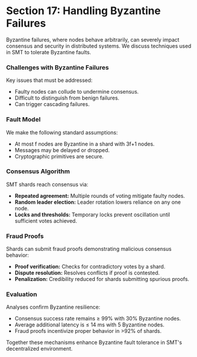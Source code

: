 # Section 17: Handling Byzantine Failures



Byzantine failures, where nodes behave arbitrarily, can severely impact consensus and security in distributed systems. We discuss techniques used in SMT to tolerate Byzantine faults.

### Challenges with Byzantine Failures

Key issues that must be addressed:

* Faulty nodes can collude to undermine consensus.
* Difficult to distinguish from benign failures.
* Can trigger cascading failures.

### Fault Model

We make the following standard assumptions:

* At most f nodes are Byzantine in a shard with 3f+1 nodes.
* Messages may be delayed or dropped.
* Cryptographic primitives are secure.

### Consensus Algorithm

SMT shards reach consensus via:

* **Repeated agreement:** Multiple rounds of voting mitigate faulty nodes.
* **Random leader election:** Leader rotation lowers reliance on any one node.
* **Locks and thresholds:** Temporary locks prevent oscillation until sufficient votes achieved.

### Fraud Proofs

Shards can submit fraud proofs demonstrating malicious consensus behavior:

* **Proof verification:** Checks for contradictory votes by a shard.
* **Dispute resolution:** Resolves conflicts if proof is contested.
* **Penalization:** Credibility reduced for shards submitting spurious proofs.

### Evaluation

Analyses confirm Byzantine resilience:

* Consensus success rate remains ≥ 99% with 30% Byzantine nodes.
* Average additional latency is ≤ 14 ms with 5 Byzantine nodes.
* Fraud proofs incentivize proper behavior in >92% of shards.

Together these mechanisms enhance Byzantine fault tolerance in SMT's decentralized environment.

